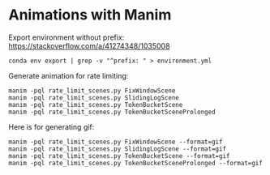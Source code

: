 # Animations with Manim

Export environment without prefix: https://stackoverflow.com/a/41274348/1035008

```
conda env export | grep -v "^prefix: " > environment.yml
```

Generate animation for rate limiting:

```
manim -pql rate_limit_scenes.py FixWindowScene
manim -pql rate_limit_scenes.py SlidingLogScene
manim -pql rate_limit_scenes.py TokenBucketScene
manim -pql rate_limit_scenes.py TokenBucketSceneProlonged
```

Here is for generating gif:

```
manim -pql rate_limit_scenes.py FixWindowScene --format=gif
manim -pql rate_limit_scenes.py SlidingLogScene --format=gif
manim -pql rate_limit_scenes.py TokenBucketScene --format=gif
manim -pql rate_limit_scenes.py TokenBucketSceneProlonged --format=gif
```